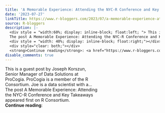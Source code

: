```yaml
---
title: 'A Memorable Experience: Attending the NYC-R Conference and Key Takeaways'
date: '2023-07-27'
linkTitle: https://www.r-bloggers.com/2023/07/a-memorable-experience-attending-the-nyc-r-conference-and-key-takeaways/
source: R-bloggers
description: |-
  <div style = "width:60%; display: inline-block; float:left; "> This is a guest post by Joseph Korszun, Senior Manager of Data Solutions at ProCogia. ProCogia is a member of the R Consortium. Joe is a data scientist with a...<br />
  The post A Memorable Experience: Attending the NYC-R Conference and Key Takeaways appeared first on R Consortium.</div>
  <div style = "width: 40%; display: inline-block; float:right;"></div>
  <div style="clear: both;"></div>
  <strong>Continue reading</strong>: <a href="https://www.r-bloggers.com/2023/07/a-memorable-experience-attending-the-nyc-r-conference-and-key-takeaway ...
disable_comments: true
---
```

<div style = "width:60%; display: inline-block; float:left; "> This is a guest post by Joseph Korszun, Senior Manager of Data Solutions at ProCogia. ProCogia is a member of the R Consortium. Joe is a data scientist with a...<br />
The post A Memorable Experience: Attending the NYC-R Conference and Key Takeaways appeared first on R Consortium.</div>
<div style = "width: 40%; display: inline-block; float:right;"></div>
<div style="clear: both;"></div>
<strong>Continue reading</strong>: <a href="https://www.r-bloggers.com/2023/07/a-memorable-experience-attending-the-nyc-r-conference-and-key-takeaway ...